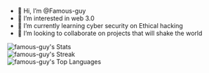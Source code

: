 - 👋 Hi, I’m @Famous-guy
- 👀 I’m interested in web 3.0
- 🌱 I’m currently learning cyber security on Ethical hacking
- 💞️ I’m looking to collaborate on projects that will shake the world

<!--- 📫 How to reach me ...

<!---
Famous-guy/Famous-guy is a ✨ special ✨ repository because its `README.md` (this file) appears on your GitHub profile.
You can click the Preview link to take a look at your changes.
--->
![famous-guy's Stats](https://github-readme-stats.vercel.app/api?username=famous-guy&theme=gruvbox&show_icons=true&hide_border=true&count_private=true)
<br>
![famous-guy's Streak](https://github-readme-streak-stats.herokuapp.com/?user=famous-guy&theme=vue-dark&hide_border=true)
<br>
![famous-guy's Top Languages](https://github-readme-stats.vercel.app/api/top-langs/?username=famous-guy&theme=vue-dark&show_icons=true&hide_border=true&layout=compact)
